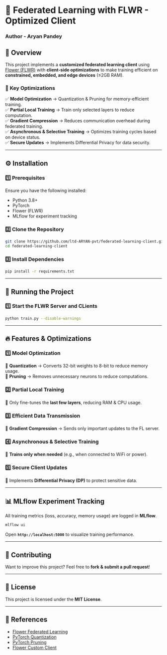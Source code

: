 # 🚀 Federated Learning with FLWR - Optimized Client
### Author - Aryan Pandey
## 📌 Overview
This project implements a **customized federated learning client** using [Flower (FLWR)](https://flower.ai/) with **client-side optimizations** to make training efficient on **constrained, embedded, and edge devices** (≤2GB RAM).

### 🔹 **Key Optimizations**
✅ **Model Optimization** → Quantization & Pruning for memory-efficient training.  
✅ **Partial Local Training** → Train only selected layers to reduce computation.  
✅ **Gradient Compression** → Reduces communication overhead during federated training.  
✅ **Asynchronous & Selective Training** → Optimizes training cycles based on device status.  
✅ **Secure Updates** → Implements Differential Privacy for data security.  

---
## ⚙️ Installation
### **1️⃣ Prerequisites**
Ensure you have the following installed:
- Python 3.8+
- PyTorch  
- Flower (FLWR)  
- MLflow for experiment tracking  

### **2️⃣ Clone the Repository**
```bash
git clone https://github.com/ltd-ARYAN-pvt/federated-learning-client.git
cd federated-learning-client
```

### **3️⃣ Install Dependencies**
```bash
pip install -r requirements.txt
```

---
## 🚀 Running the Project
### **1️⃣ Start the FLWR Server and CLients**
```bash
python train.py --disable-warnings
```


---
## 🔥 Features & Optimizations
### **1️⃣ Model Optimization**  
🔹 **Quantization** → Converts 32-bit weights to 8-bit to reduce memory usage.  
🔹 **Pruning** → Removes unnecessary neurons to reduce computations.  

### **2️⃣ Partial Local Training**  
🔹 Only fine-tunes the **last few layers**, reducing RAM & CPU usage.  

### **3️⃣ Efficient Data Transmission**  
🔹 **Gradient Compression** → Sends only important updates to the FL server.  

### **4️⃣ Asynchronous & Selective Training**  
🔹 **Trains only when needed** (e.g., when connected to WiFi or power).  

### **5️⃣ Secure Client Updates**  
🔹 Implements **Differential Privacy (DP)** to protect sensitive data.  

---
## 📊 MLflow Experiment Tracking
All training metrics (loss, accuracy, memory usage) are logged in **MLflow**.
```bash
mlflow ui
```
Open **`http://localhost:5000`** to visualize training performance.

---
## 🤝 Contributing
Want to improve this project? Feel free to **fork & submit a pull request**!  

---
## 📜 License
This project is licensed under the **MIT License**.

---
## 🔗 References
- [Flower Federated Learning](https://flower.ai/)
- [PyTorch Quantization](https://pytorch.org/docs/stable/quantization.html)
- [PyTorch Pruning](https://pytorch.org/tutorials/intermediate/pruning_tutorial.html)
- [Flower Custom Client](https://flower.ai/docs/framework/tutorial-series-customize-the-client-pytorch.html)
